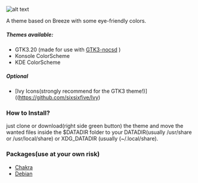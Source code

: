  ![alt text](https://raw.githubusercontent.com/sixsixfive/Hedera/master/.Screenshot.png "Preview") 

A theme based on Breeze with some eye-friendly colors.

##### Themes available:

* GTK3.20 (made for use with [GTK3-nocsd](https://github.com/PCMan/gtk3-nocsd) )
* Konsole ColorScheme
* KDE ColorScheme

##### Optional
* [Ivy Icons(strongly recommend for the GTK3 theme!)]((https://github.com/sixsixfive/Ivy)

### How to Install?

just clone or download(right side green button) the theme and move the wanted files inside the $DATADIR folder to your DATADIR(usually /usr/share or /usr/local/share) or XDG_DATADIR (usually (~/.local/share).

### Packages(use at your own risk)

* [Chakra](https://chakraos.org/ccr/packages.php?ID=7737)
* [Debian](https://github.com/sixsixfive/Hedera/raw/master/dist/hedera_current.deb)

